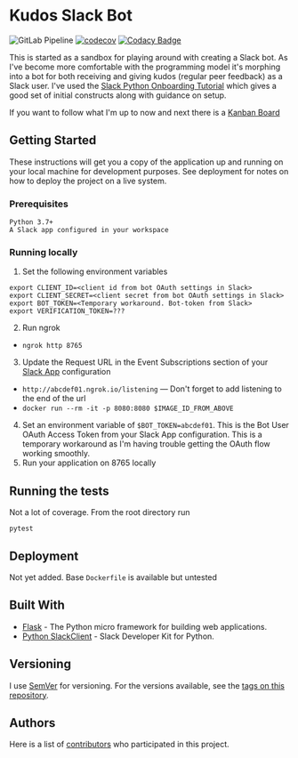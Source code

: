 # Kudos Slack Bot

![GitLab Pipeline](https://gitlab.com/davelush/slack-bot-kudos/badges/master/pipeline.svg) [![codecov](https://codecov.io/gh/davelush/slack-bot-kudos/branch/master/graph/badge.svg)](https://codecov.io/gh/davelush/slack-bot-kudos) [![Codacy Badge](https://api.codacy.com/project/badge/Grade/93f6b8a80e3b4460a2aa1e3afd3cb59e)](https://app.codacy.com/app/davelush/slack-bot-kudos?utm_source=github.com&utm_medium=referral&utm_content=davelush/slack-bot-kudos&utm_campaign=Badge_Grade_Dashboard)

This is started as a sandbox for playing around with creating a Slack bot. As I've become more comfortable with the programming model it's morphing into a bot for both receiving and giving kudos (regular peer feedback) as a Slack user. I've used the [Slack Python Onboarding Tutorial](https://github.com/slackapi/Slack-Python-Onboarding-Tutorial/blob/master/README.md#pythonboarding-bot) which gives a good set of initial constructs along with guidance on setup.

If you want to follow what I'm up to now and next there is a [Kanban Board](https://github.com/davelush/slack-bot-kudos/projects/1)

## Getting Started

These instructions will get you a copy of the application up and running on your local machine for development purposes. See deployment for notes on how to deploy the project on a live system.

### Prerequisites

```commandLine
Python 3.7+
A Slack app configured in your workspace
```

### Running locally

1.  Set the following environment variables
```commandline
export CLIENT_ID=<client id from bot OAuth settings in Slack>
export CLIENT_SECRET=<client secret from bot OAuth settings in Slack>
export BOT_TOKEN=<Temporary workaround. Bot-token from Slack>
export VERIFICATION_TOKEN=???
```
2.  Run ngrok
-    `ngrok http 8765`
3.  Update the Request URL in the Event Subscriptions section of your [Slack App](https://api.slack.com/apps) configuration
-    `http://abcdef01.ngrok.io/listening` — Don't forget to add listening to the end of the url
-    `docker run --rm -it -p 8080:8080 $IMAGE_ID_FROM_ABOVE`

4.  Set an environment variable of `$BOT_TOKEN=abcdef01`. This is the Bot User OAuth Access Token from your Slack App configuration. This is a temporary workaround as I'm having trouble getting the OAuth flow working smoothly.
5.  Run your application on 8765 locally

## Running the tests

Not a lot of coverage. From the root directory run
```commandline
pytest
```

## Deployment

Not yet added. Base `Dockerfile` is available but untested

## Built With

-    [Flask](https://github.com/pallets/flask) - The Python micro framework for building web applications.
-    [Python SlackClient](https://github.com/slackapi/python-slackclient) - Slack Developer Kit for Python.

## Versioning

I use [SemVer](http://semver.org/) for versioning. For the versions available, see the [tags on this repository](https://github.com/davelush/slack-bot-sandbox/tags).

## Authors

Here is a list of [contributors](https://github.com/davelush/slack-bot-sandbox/graphs/contributors) who participated in this project.
